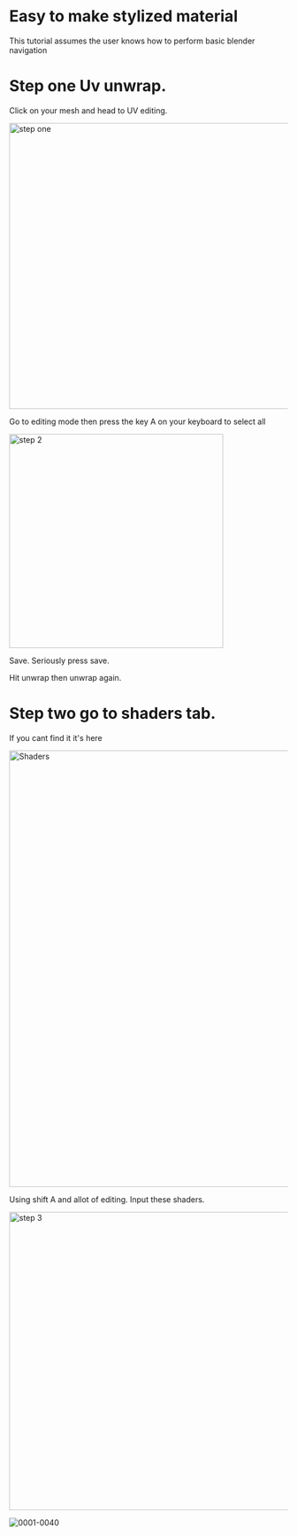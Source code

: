 # Easy to make stylized material

This tutorial assumes the user knows how to perform basic blender navigation 
# Step one Uv unwrap.

Click on your mesh and head to UV editing.

<img width="517" alt="step one" src="https://user-images.githubusercontent.com/59833741/206823631-d9d736c3-7b1e-4800-8c57-fb5a9e9379ab.PNG">

Go to editing mode then press the key A on your keyboard to select all

<img width="387" alt="step 2" src="https://user-images.githubusercontent.com/59833741/206823707-c623991f-a508-4d35-9cb9-851e401641dd.PNG">

Save. Seriously press save.

Hit unwrap then unwrap again.

# Step two go to shaders tab.
If you cant find it it's here

<img width="789" alt="Shaders" src="https://user-images.githubusercontent.com/59833741/206824090-13b0ab2a-2168-41f9-9e8b-4d3393202aef.PNG">

Using shift A and allot of editing. Input these shaders.

<img width="539" alt="step 3" src="https://user-images.githubusercontent.com/59833741/206824046-448e7006-84de-44e9-96e4-54bcb246d22d.PNG">

![0001-0040](https://user-images.githubusercontent.com/59833741/206824452-1f81cba2-507c-4190-be7e-306687bdd3d0.gif)
